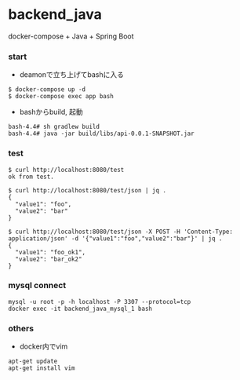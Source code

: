 # backend_java
docker-compose + Java + Spring Boot

### start
- deamonで立ち上げてbashに入る
```
$ docker-compose up -d
$ docker-compose exec app bash
```
- bashからbuild, 起動
```
bash-4.4# sh gradlew build
bash-4.4# java -jar build/libs/api-0.0.1-SNAPSHOT.jar
```

### test
```
$ curl http://localhost:8080/test
ok from test.

$ curl http://localhost:8080/test/json | jq .
{
  "value1": "foo",
  "value2": "bar"
}

$ curl http://localhost:8080/test/json -X POST -H 'Content-Type: application/json' -d '{"value1":"foo","value2":"bar"}' | jq .
{
  "value1": "foo_ok1",
  "value2": "bar_ok2"
}
```

### mysql connect
```
mysql -u root -p -h localhost -P 3307 --protocol=tcp
docker exec -it backend_java_mysql_1 bash
```

### others
- docker内でvim
```
apt-get update
apt-get install vim
```
